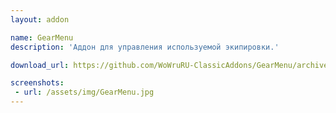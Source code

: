 ```yaml
---
layout: addon

name: GearMenu
description: 'Аддон для управления используемой экипировки.'

download_url: https://github.com/WoWruRU-ClassicAddons/GearMenu/archive/master.zip

screenshots:
 - url: /assets/img/GearMenu.jpg
---
```

